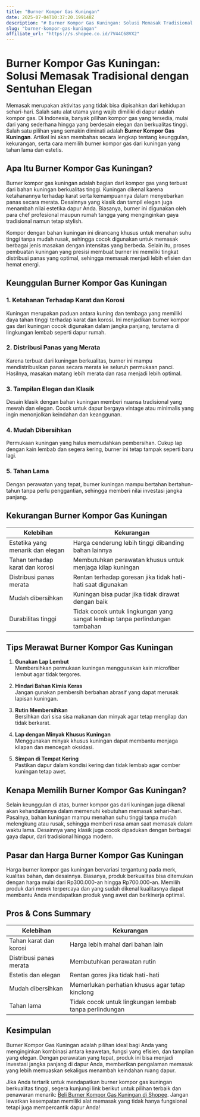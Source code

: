 ```yaml
---
title: "Burner Kompor Gas Kuningan"
date: 2025-07-04T10:37:20.199148Z
description: "# Burner Kompor Gas Kuningan: Solusi Memasak Tradisional dengan Sentuhan Elegan..."
slug: "burner-kompor-gas-kuningan"
affiliate_url: "https://s.shopee.co.id/7V44C68VX2"
---
```

# Burner Kompor Gas Kuningan: Solusi Memasak Tradisional dengan Sentuhan Elegan

Memasak merupakan aktivitas yang tidak bisa dipisahkan dari kehidupan sehari-hari. Salah satu alat utama yang wajib dimiliki di dapur adalah kompor gas. Di Indonesia, banyak pilihan kompor gas yang tersedia, mulai dari yang sederhana hingga yang berdesain elegan dan berkualitas tinggi. Salah satu pilihan yang semakin diminati adalah **Burner Kompor Gas Kuningan**. Artikel ini akan membahas secara lengkap tentang keunggulan, kekurangan, serta cara memilih burner kompor gas dari kuningan yang tahan lama dan estetis.

## Apa Itu Burner Kompor Gas Kuningan?

Burner kompor gas kuningan adalah bagian dari kompor gas yang terbuat dari bahan kuningan berkualitas tinggi. Kuningan dikenal karena ketahanannya terhadap karat serta kemampuannya dalam menyebarkan panas secara merata. Desainnya yang klasik dan tampil elegan juga menambah nilai estetika dapur Anda. Biasanya, burner ini digunakan oleh para chef profesional maupun rumah tangga yang menginginkan gaya tradisional namun tetap stylish.

Kompor dengan bahan kuningan ini dirancang khusus untuk menahan suhu tinggi tanpa mudah rusak, sehingga cocok digunakan untuk memasak berbagai jenis masakan dengan intensitas yang berbeda. Selain itu, proses pembuatan kuningan yang presisi membuat burner ini memiliki tingkat distribusi panas yang optimal, sehingga memasak menjadi lebih efisien dan hemat energi.

## Keunggulan Burner Kompor Gas Kuningan

### 1. Ketahanan Terhadap Karat dan Korosi
Kuningan merupakan paduan antara kuning dan tembaga yang memiliki daya tahan tinggi terhadap karat dan korosi. Ini menjadikan burner kompor gas dari kuningan cocok digunakan dalam jangka panjang, terutama di lingkungan lembab seperti dapur rumah.

### 2. Distribusi Panas yang Merata
Karena terbuat dari kuningan berkualitas, burner ini mampu mendistribusikan panas secara merata ke seluruh permukaan panci. Hasilnya, masakan matang lebih merata dan rasa menjadi lebih optimal.

### 3. Tampilan Elegan dan Klasik
Desain klasik dengan bahan kuningan memberi nuansa tradisional yang mewah dan elegan. Cocok untuk dapur bergaya vintage atau minimalis yang ingin menonjolkan keindahan dan keanggunan.

### 4. Mudah Dibersihkan
Permukaan kuningan yang halus memudahkan pembersihan. Cukup lap dengan kain lembab dan segera kering, burner ini tetap tampak seperti baru lagi.

### 5. Tahan Lama
Dengan perawatan yang tepat, burner kuningan mampu bertahan bertahun-tahun tanpa perlu penggantian, sehingga memberi nilai investasi jangka panjang.

## Kekurangan Burner Kompor Gas Kuningan

| Kelebihan | Kekurangan |
| --- | --- |
| Estetika yang menarik dan elegan | Harga cenderung lebih tinggi dibanding bahan lainnya |
| Tahan terhadap karat dan korosi | Membutuhkan perawatan khusus untuk menjaga kilap kuningan |
| Distribusi panas merata | Rentan terhadap goresan jika tidak hati-hati saat digunakan |
| Mudah dibersihkan | Kuningan bisa pudar jika tidak dirawat dengan baik |
| Durabilitas tinggi | Tidak cocok untuk lingkungan yang sangat lembap tanpa perlindungan tambahan |

## Tips Merawat Burner Kompor Gas Kuningan

1. **Gunakan Lap Lembut**  
 Membersihkan permukaan kuningan menggunakan kain microfiber lembut agar tidak tergores.

2. **Hindari Bahan Kimia Keras**  
 Jangan gunakan pembersih berbahan abrasif yang dapat merusak lapisan kuningan.

3. **Rutin Membersihkan**  
 Bersihkan dari sisa sisa makanan dan minyak agar tetap mengilap dan tidak berkarat.

4. **Lap dengan Minyak Khusus Kuningan**  
 Menggunakan minyak khusus kuningan dapat membantu menjaga kilapan dan mencegah oksidasi.

5. **Simpan di Tempat Kering**  
 Pastikan dapur dalam kondisi kering dan tidak lembab agar comber kuningan tetap awet.

## Kenapa Memilih Burner Kompor Gas Kuningan?

Selain keunggulan di atas, burner kompor gas dari kuningan juga dikenal akan kehandalannya dalam memenuhi kebutuhan memasak sehari-hari. Pasalnya, bahan kuningan mampu menahan suhu tinggi tanpa mudah melengkung atau rusak, sehingga memberi rasa aman saat memasak dalam waktu lama. Desainnya yang klasik juga cocok dipadukan dengan berbagai gaya dapur, dari tradisional hingga modern.

## Pasar dan Harga Burner Kompor Gas Kuningan

Harga burner kompor gas kuningan bervariasi tergantung pada merk, kualitas bahan, dan desainnya. Biasanya, produk berkualitas bisa ditemukan dengan harga mulai dari Rp300.000-an hingga Rp700.000-an. Memilih produk dari merek terpercaya dan yang sudah dikenal kualitasnya dapat membantu Anda mendapatkan produk yang awet dan berkinerja optimal.

## Pros & Cons Summary

| Kelebihan | Kekurangan |
| --- | --- |
| Tahan karat dan korosi | Harga lebih mahal dari bahan lain |
| Distribusi panas merata | Membutuhkan perawatan rutin |
| Estetis dan elegan | Rentan gores jika tidak hati-hati |
| Mudah dibersihkan | Memerlukan perhatian khusus agar tetap kinclong |
| Tahan lama | Tidak cocok untuk lingkungan lembab tanpa perlindungan |

## Kesimpulan

Burner Kompor Gas Kuningan adalah pilihan ideal bagi Anda yang menginginkan kombinasi antara keawetan, fungsi yang efisien, dan tampilan yang elegan. Dengan perawatan yang tepat, produk ini bisa menjadi investasi jangka panjang di dapur Anda, memberikan pengalaman memasak yang lebih memuaskan sekaligus menambah keindahan ruang dapur.

Jika Anda tertarik untuk mendapatkan burner kompor gas kuningan berkualitas tinggi, segera kunjungi link berikut untuk pilihan terbaik dan penawaran menarik: [Beli Burner Kompor Gas Kuningan di Shopee](https://s.shopee.co.id/7V44C68VX2). Jangan lewatkan kesempatan memiliki alat memasak yang tidak hanya fungsional tetapi juga mempercantik dapur Anda!